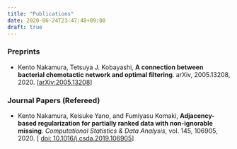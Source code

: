 ```yaml
---
title: "Publications"
date: 2020-06-24T23:47:48+09:00
draft: true
---
```


### Preprints
- Kento Nakamura, Tetsuya J. Kobayashi, **A connection between bacterial chemotactic network and optimal filtering**.  arXiv, 2005.13208, 2020.
[[arXiv:2005.13208](https://arxiv.org/abs/2005.13208)]

### Journal Papers (Refereed)
- Kento Nakamura, Keisuke Yano, and Fumiyasu Komaki, **Adjacency-based regularization for partially ranked data with non-ignorable missing**. *Computational Statistics & Data Analysis*, vol. 145, 106905, 2020.
[ [doi: 10.1016/j.csda.2019.106905](https://doi.org/10.1016/j.csda.2019.106905)]